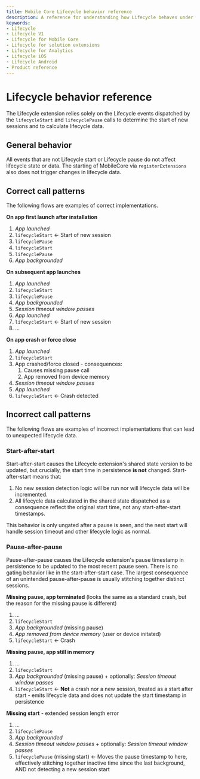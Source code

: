 ```yaml
---
title: Mobile Core Lifecycle behavior reference
description: A reference for understanding how Lifecycle behaves under different scenarios.
keywords:
- Lifecycle
- Lifecycle V1
- Lifecycle for Mobile Core
- Lifecycle for solution extensions
- Lifecycle for Analytics
- Lifecycle iOS
- Lifecycle Android
- Product reference
---
```


# Lifecycle behavior reference

The Lifecycle extension relies solely on the Lifecycle events dispatched by the `lifecycleStart` and `lifecyclePause` calls to determine the start of new sessions and to calculate lifecycle data.

## General behavior

All events that are not Lifecycle start or Lifecycle pause do not affect lifecycle state or data. The starting of MobileCore via `registerExtensions` also does not trigger changes in lifecycle data.

## Correct call patterns

The following flows are examples of correct implementations.

**On app first launch after installation**

1. *App launched*
2. `lifecycleStart` <- Start of new session
3. `lifecyclePause`
4. `lifecycleStart`
5. `lifecyclePause`
6. *App backgrounded*

**On subsequent app launches**

1. *App launched*
2. `lifecycleStart`
3. `lifecyclePause`
4. *App backgrounded*
5. *Session timeout window passes*
6. *App launched*
7. `lifecycleStart` <- Start of new session
8. ...

**On app crash or force close**

1. *App launched*
2. `lifecycleStart`
3. App crashed/force closed - consequences:
   1. Causes missing pause call
   2. App removed from device memory
4. *Session timeout window passes*
5. *App launched*
6. `lifecycleStart` <- Crash detected

## Incorrect call patterns

The following flows are examples of incorrect implementations that can lead to unexpected lifecycle data.

### Start-after-start

Start-after-start causes the Lifecycle extension's shared state version to be updated, but crucially, the start time in persistence **is not** changed. Start-after-start means that:

1. No new session detection logic will be run nor will lifecycle data will be incremented.
2. All lifecycle data calculated in the shared state dispatched as a consequence reflect the original start time, not any start-after-start timestamps.

This behavior is only ungated after a pause is seen, and the next start will handle session timeout and other lifecycle logic as normal.

### Pause-after-pause

Pause-after-pause causes the Lifecycle extension's pause timestamp in persistence to be updated to the most recent pause seen. There is no gating behavior like in the start-after-start case. The largest consequence of an unintended pause-after-pause is usually stitching together distinct sessions.

**Missing pause, app terminated** (looks the same as a standard crash, but the reason for the missing pause is different)

1. ...
2. `lifecycleStart`
3. *App backgrounded* (missing pause)
4. *App removed from device memory* (user or device initated)
5. `lifecycleStart` <- Crash

**Missing pause, app still in memory**

1. ...
2. `lifecycleStart`
3. *App backgrounded* (missing pause) + optionally: *Session timeout window passes*
4. `lifecycleStart` <- **Not** a crash nor a new session, treated as a start after start - emits lifecycle data and does not update the start timestamp in persistence

**Missing start** - extended session length error

1. ...
2. `lifecyclePause`
3. *App backgrounded*
4. *Session timeout window passes* + optionally: *Session timeout window passes*
5. `lifecyclePause` (missing start) <- Moves the pause timestamp to here, effectively stitching together inactive time since the last background, AND not detecting a new session start
